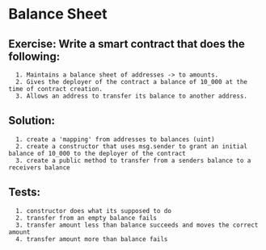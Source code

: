 # Balance Sheet

## Exercise: Write a smart contract that does the following:
      1. Maintains a balance sheet of addresses -> to amounts.
      2. Gives the deployer of the contract a balance of 10_000 at the time of contract creation.
      3. Allows an address to transfer its balance to another address.

## Solution: 
      1. create a 'mapping' from addresses to balances (uint)
      2. create a constructor that uses msg.sender to grant an initial balance of 10_000 to the deployer of the contract
      3. create a public method to transfer from a senders balance to a receivers balance

## Tests:
      1. constructor does what its supposed to do
      2. transfer from an empty balance fails
      3. transfer amount less than balance succeeds and moves the correct amount
      4. transfer amount more than balance fails